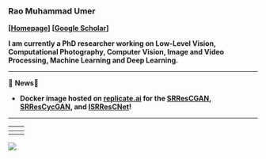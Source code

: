 ### Rao Muhammad Umer
**[[Homepage](https://raoumer.github.io/)] [[Google Scholar](https://scholar.google.com/citations?user=40fvjRgAAAAJ&hl=en)]**

**I am currently a PhD researcher working on Low-Level Vision, Computational Photography, Computer Vision, Image and Video Processing, Machine Learning and Deep Learning.**

------------

🌱 **News**🌱 
- **Docker image hosted on [replicate.ai](https://beta.replicate.ai/) for the [SRResCGAN](https://beta.replicate.ai/RaoUmer/SRResCycGAN), [SRResCycGAN](https://beta.replicate.ai/RaoUmer/SRResCycGAN), and [ISRResCNet](https://beta.replicate.ai/RaoUmer/ISRResCNet)!**

------------

|<a href="https://github.com/RaoUmer/SRResCGAN"><img src="https://github-readme-stats-nu-ten.vercel.app/api/pin/?username=RaoUmer&repo=SRResCGAN&cache_seconds=10&theme=buefy" alt="" /></a>|<a href="https://github.com/RaoUmer/SRResCycGAN"><img src="https://github-readme-stats-nu-ten.vercel.app/api/pin/?username=RaoUmer&repo=SRResCycGAN&cache_seconds=5&theme=solarized-light" alt=""/></a>|
|:--:|:--:|
| <a href="https://github.com/RaoUmer/ISRResCNet"><img src="https://github-readme-stats-nu-ten.vercel.app/api/pin/?username=RaoUmer&repo=ISRResCNet&cache_seconds=10&theme=vue" alt=""  /></a>| <a href="https://github.com/RaoUmer/dwx"><img src="https://github-readme-stats-nu-ten.vercel.app/api/pin/?username=RaoUmer&repo=dwx&cache_seconds=10&theme=default" alt=""  /></a>|

![](https://github-readme-stats-nu-ten.vercel.app/api?username=RaoUmer&show_icons=true&hide=contribs,issues&cache_seconds=86400&theme=default)
